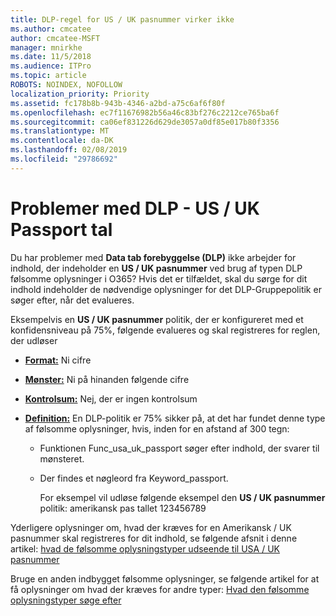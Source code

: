 ```yaml
---
title: DLP-regel for US / UK pasnummer virker ikke
ms.author: cmcatee
author: cmcatee-MSFT
manager: mnirkhe
ms.date: 11/5/2018
ms.audience: ITPro
ms.topic: article
ROBOTS: NOINDEX, NOFOLLOW
localization_priority: Priority
ms.assetid: fc178b8b-943b-4346-a2bd-a75c6af6f80f
ms.openlocfilehash: ec7f11676982b56a46c83bf276c2212ce765ba6f
ms.sourcegitcommit: ca06ef831226d629de3057a0df85e017b80f3356
ms.translationtype: MT
ms.contentlocale: da-DK
ms.lasthandoff: 02/08/2019
ms.locfileid: "29786692"
---
```

# <a name="problems-with-dlp---usuk-passport-numbers"></a>Problemer med DLP - US / UK Passport tal

Du har problemer med **Data tab forebyggelse (DLP)** ikke arbejder for indhold, der indeholder en **US / UK pasnummer** ved brug af typen DLP følsomme oplysninger i O365? Hvis det er tilfældet, skal du sørge for dit indhold indeholder de nødvendige oplysninger for det DLP-Gruppepolitik er søger efter, når det evalueres. 
  
Eksempelvis en **US / UK pasnummer** politik, der er konfigureret med et konfidensniveau på 75%, følgende evalueres og skal registreres for reglen, der udløser 
  
- **[Format:](https://docs.microsoft.com/office365/securitycompliance/what-the-sensitive-information-types-look-for#format-77)** Ni cifre 
    
- **[Mønster:](https://docs.microsoft.com/office365/securitycompliance/what-the-sensitive-information-types-look-for#pattern-77)** Ni på hinanden følgende cifre 
    
- **[Kontrolsum:](https://docs.microsoft.com/office365/securitycompliance/what-the-sensitive-information-types-look-for#checksum-76)** Nej, der er ingen kontrolsum 
    
- **[Definition:](https://docs.microsoft.com/office365/securitycompliance/what-the-sensitive-information-types-look-for#definition-77)** En DLP-politik er 75% sikker på, at det har fundet denne type af følsomme oplysninger, hvis, inden for en afstand af 300 tegn: 
    
  - Funktionen Func_usa_uk_passport søger efter indhold, der svarer til mønsteret.
    
  - Der findes et nøgleord fra Keyword_passport.
    
    For eksempel vil udløse følgende eksempel den **US / UK pasnummer** politik: amerikansk pas tallet 123456789 
    
Yderligere oplysninger om, hvad der kræves for en Amerikansk / UK pasnummer skal registreres for dit indhold, se følgende afsnit i denne artikel: [hvad de følsomme oplysningstyper udseende til USA / UK pasnummer](https://docs.microsoft.com/office365/securitycompliance/what-the-sensitive-information-types-look-for#us--uk-passport-number)
  
Bruge en anden indbygget følsomme oplysninger, se følgende artikel for at få oplysninger om hvad der kræves for andre typer: [Hvad den følsomme oplysningstyper søge efter](https://docs.microsoft.com/office365/securitycompliance/what-the-sensitive-information-types-look-for)
  

